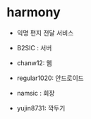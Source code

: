 # harmony


- 익명 편지 전달 서비스

- B2SIC : 서버
- chanw12: 웹
- regular1020: 안드로이드
- namsic : 회장
- yujin8731: 깍두기
